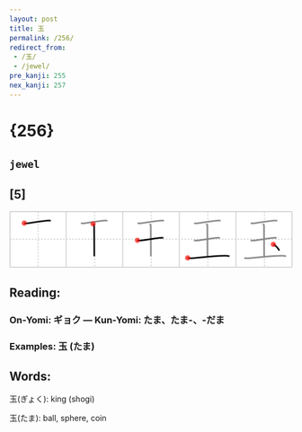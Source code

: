 ```yaml
---
layout: post
title: 玉
permalink: /256/
redirect_from:
 - /玉/
 - /jewel/
pre_kanji: 255
nex_kanji: 257
---
```


# {256}

## `jewel`

## [5]

<div class="stroke"><img src="../images/E78E89.png" /></div>

## Reading:

### On-Yomi: ギョク &mdash; Kun-Yomi: たま、たま-、-だま

### Examples: 玉 (たま)

## Words:

玉(ぎょく): king (shogi)

玉(たま): ball, sphere, coin

